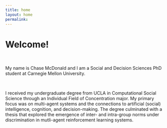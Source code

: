 ```yaml
---
title: home
layout: home
permalink:
---
```


# Welcome!
<br/>

My name is Chase McDonald and I am a Social and Decision Sciences PhD student at Carnegie Mellon University.

<br/>

I received my undergraduate degree from UCLA in Computational Social Science through an Individual Field of Concentration major. My primary focus was on multi-agent systems and the connections to artificial (social) intelligence, cognition, and decision-making. The degree culminated with a thesis that explored the emergence of inter- and intra-group norms under discrimination in mutli-agent reinforcement learning systems.  <br/>
